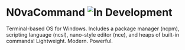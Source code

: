 # N0vaCommand ![In Development](https://img.shields.io/badge/status-in%20development-yellow)

Terminal-based OS for Windows. Includes a package manager (ncpm), scripting language (ncsl), nano-style editor (nce), and heaps of built-in commands! Lightweight. Modern. Powerful.

